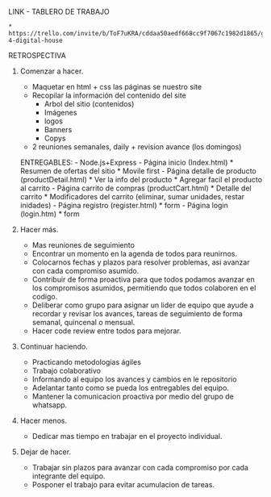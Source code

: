 LINK - TABLERO DE TRABAJO

    * https://trello.com/invite/b/ToF7uKRA/cddaa50aedf668cc9f7067c1982d1865/grupo-4-digital-house


RETROSPECTIVA

1. Comenzar a hacer.

    * Maquetar en html + css las páginas se nuestro site
    * Recopilar la información del contenido del site
        - Arbol del sitio (contenidos)
        - Imágenes
        - logos
        - Banners
        - Copys
    * 2 reuniones semanales, daily + revision avance (los domingos)

    ENTREGABLES:
        - Node.js+Express
        - Página inicio (Index.html)
            * Resumen de ofertas del sitio
            * Movile first
        - Página detalle de producto (productDetail.html)
            * Ver la info del producto
            * Agregar facil el producto al carrito
        - Página carrito de compras (productCart.html)
            * Detalle del carrito
            * Modificadores del carrito (eliminar, sumar unidades, restar inidades)
        - Página registro (register.html)
            * form
        - Página login (login.htm)
            * form
        

2. Hacer más.
    * Mas reuniones de seguimiento
    * Encontrar un momento en la agenda de todos para reunirnos.
    * Colocarnos fechas y plazos para resolver problemas, asi avanzar con cada compromiso asumido.
    * Contribuir de forma proactiva para que todos podamos avanzar en los compromisos asumidos, permitiendo que todos colaboren en el codigo.
    * Deliberar como grupo para asignar un lider de equipo que ayude a recordar y revisar los avances, tareas de seguimiento de forma semanal, quincenal o mensual.
    * Hacer code review entre todos para mejorar.


3. Continuar haciendo.
    * Practicando metodologias ágiles
    * Trabajo colaborativo
    * Informando al equipo los avances y cambios en le repositorio
    * Adelantar tanto como se pueda los entregables del equipo.
    * Mantener la comunicacion proactiva por medio del grupo de whatsapp.
    

4. Hacer menos.
    * Dedicar mas tiempo en trabajar en el proyecto individual.

5. Dejar de hacer.
    * Trabajar sin plazos para avanzar con cada compromiso por cada integrante del equipo.
    * Posponer el trabajo para evitar acumulacion de tareas.


